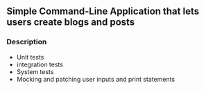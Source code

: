 ## Simple Command-Line Application that lets users create blogs and posts

### Description
* Unit tests
* integration tests
* System tests
* Mocking and patching user inputs and print statements

